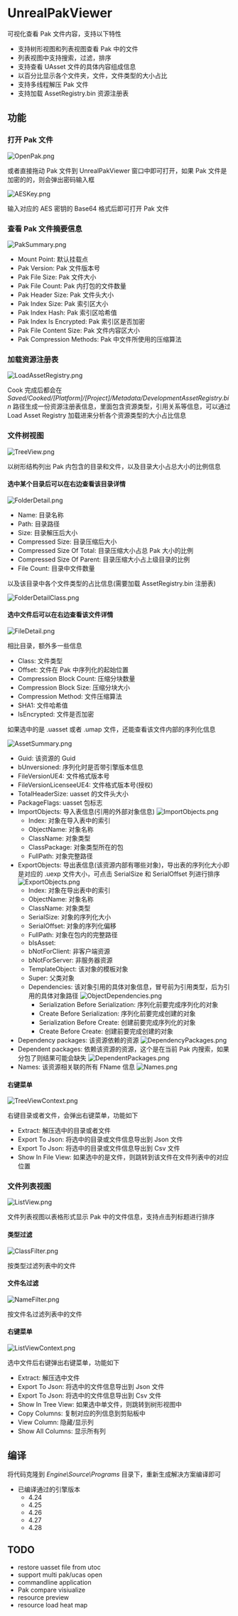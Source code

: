 # UnrealPakViewer ##

可视化查看 Pak 文件内容，支持以下特性

* 支持树形视图和列表视图查看 Pak 中的文件
* 列表视图中支持搜索，过滤，排序
* 支持查看 UAsset 文件的具体内容组成信息
* 以百分比显示各个文件夹，文件，文件类型的大小占比
* 支持多线程解压 Pak 文件
* 支持加载 AssetRegistry.bin 资源注册表

## 功能 ##

### 打开 Pak 文件 ###

![OpenPak.png](Resources/Images/OpenPak.png)

或者直接拖动 Pak 文件到 UnrealPakViewer 窗口中即可打开，如果 Pak 文件是加密的的，则会弹出密码输入框

![AESKey.png](Resources/Images/AESKey.png)

输入对应的 AES 密钥的 Base64 格式后即可打开 Pak 文件

### 查看 Pak 文件摘要信息 ###

![PakSummary.png](Resources/Images/PakSummary.png)

* Mount Point: 默认挂载点
* Pak Version: Pak 文件版本号
* Pak File Size: Pak 文件大小
* Pak File Count: Pak 内打包的文件数量
* Pak Header Size: Pak 文件头大小
* Pak Index Size: Pak 索引区大小
* Pak Index Hash: Pak 索引区哈希值
* Pak Index Is Encrypted: Pak 索引区是否加密
* Pak File Content Size: Pak 文件内容区大小
* Pak Compression Methods: Pak 中文件所使用的压缩算法

### 加载资源注册表 ###

![LoadAssetRegistry.png](Resources/Images/LoadAssetRegistry.png)

Cook 完成后都会在 *Saved/Cooked/[Platform]/[Project]/Metadata/DevelopmentAssetRegistry.bin* 路径生成一份资源注册表信息，里面包含资源类型，引用关系等信息，可以通过 Load Asset Registry 加载进来分析各个资源类型的大小占比信息

### 文件树视图 ###

![TreeView.png](Resources/Images/TreeView.png)

以树形结构列出 Pak 内包含的目录和文件，以及目录大小占总大小的比例信息

#### 选中某个目录后可以在右边查看该目录详情 ####

![FolderDetail.png](Resources/Images/FolderDetail.png)

* Name: 目录名称
* Path: 目录路径
* Size: 目录解压后大小
* Compressed Size: 目录压缩后大小
* Compressed Size Of Total: 目录压缩大小占总 Pak 大小的比例
* Compressed Size Of Parent: 目录压缩大小占上级目录的比例
* File Count: 目录中文件数量

以及该目录中各个文件类型的占比信息(需要加载 AssetRegistry.bin 注册表)

![FolderDetailClass.png](Resources/Images/FolderDetailClass.png)

#### 选中文件后可以在右边查看该文件详情 ####

![FileDetail.png](Resources/Images/FileDetail.png)

相比目录，额外多一些信息

* Class: 文件类型
* Offset: 文件在 Pak 中序列化的起始位置
* Compression Block Count: 压缩分块数量
* Compression Block Size: 压缩分块大小
* Compression Method: 文件压缩算法
* SHA1: 文件哈希值
* IsEncrypted: 文件是否加密

如果选中的是 .uasset 或者 .umap 文件，还能查看该文件内部的序列化信息

![AssetSummary.png](Resources/Images/AssetSummary.png)

* Guid: 该资源的 Guid
* bUnversioned: 序列化时是否带引擎版本信息
* FileVersionUE4: 文件格式版本号
* FileVersionLicenseeUE4: 文件格式版本号(授权)
* TotalHeaderSize: uasset 的文件头大小
* PackageFlags: uasset 包标志
* ImportObjects: 导入表信息(引用的外部对象信息)
  ![ImportObjects.png](Resources/Images/ImportObjects.png)
  * Index: 对象在导入表中的索引
  * ObjectName: 对象名称
  * ClassName: 对象类型
  * ClassPackage: 对象类型所在的包
  * FullPath: 对象完整路径
* ExportObjects: 导出表信息(该资源内部有哪些对象)，导出表的序列化大小即是对应的 .uexp 文件大小，可点击 SerialSize 和 SerialOffset 列进行排序
  ![ExportObjects.png](Resources/Images/ExportObjects.png)
  * Index: 对象在导出表中的索引
  * ObjectName: 对象名称
  * ClassName: 对象类型
  * SerialSize: 对象的序列化大小
  * SerialOffset: 对象的序列化偏移
  * FullPath: 对象在包内的完整路径
  * bIsAsset:
  * bNotForClient: 非客户端资源
  * bNotForServer: 非服务器资源
  * TemplateObject: 该对象的模板对象
  * Super: 父类对象
  * Dependencies: 该对象引用的具体对象信息，冒号前为引用类型，后为引用的具体对象路径
    ![ObjectDependencies.png](Resources/Images/ObjectDependencies.png)
    * Serialization Before Serialization: 序列化前要完成序列化的对象
    * Create Before Serialization: 序列化前要完成创建的对象
    * Serialization Before Create: 创建前要完成序列化的对象
    * Create Before Create: 创建前要完成创建的对象
* Dependency packages: 该资源依赖的资源
  ![DependencyPackages.png](Resources/Images/DependencyPackages.png)
* Dependent packages: 依赖该资源的资源，这个是在当前 Pak 内搜索，如果分包了则结果可能会缺失
  ![DependentPackages.png](Resources/Images/DependentPackages.png)
* Names: 该资源相关联的所有 FName 信息
  ![Names.png](Resources/Images/Names.png)

#### 右键菜单 ####

![TreeViewContext.png](Resources/Images/TreeViewContext.png)

右键目录或者文件，会弹出右键菜单，功能如下

* Extract: 解压选中的目录或者文件
* Export To Json: 将选中的目录或文件信息导出到 Json 文件
* Export To Json: 将选中的目录或文件信息导出到 Csv 文件
* Show In File View: 如果选中的是文件，则跳转到该文件在文件列表中的对应位置

### 文件列表视图 ###

![ListView.png](Resources/Images/ListView.png)

文件列表视图以表格形式显示 Pak 中的文件信息，支持点击列标题进行排序

#### 类型过滤 ####

![ClassFilter.png](Resources/Images/ClassFilter.png)

按类型过滤列表中的文件

#### 文件名过滤 ####

![NameFilter.png](Resources/Images/NameFilter.png)

按文件名过滤列表中的文件

#### 右键菜单 ####

![ListViewContext.png](Resources/Images/ListViewContext.png)

选中文件后右键弹出右键菜单，功能如下

* Extract: 解压选中文件
* Export To Json: 将选中的文件信息导出到 Json 文件
* Export To Json: 将选中的文件信息导出到 Csv 文件
* Show In Tree View: 如果选中单文件，则跳转到树形视图中
* Copy Columns: 复制对应的列信息到剪贴板中
* View Column: 隐藏/显示列
* Show All Columns: 显示所有列

## 编译 ##

将代码克隆到 *Engine\Source\Programs* 目录下，重新生成解决方案编译即可

* 已编译通过的引擎版本
  * 4.24
  * 4.25
  * 4.26
  * 4.27
  * 4.28

## TODO ##

* restore uasset file from utoc
* support multi pak/ucas open
* commandline application
* Pak compare visiualize
* resource preview
* resource load heat map
